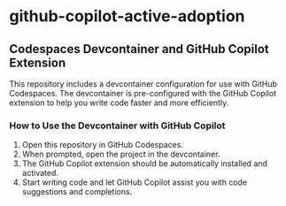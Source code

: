 # github-copilot-active-adoption

## Codespaces Devcontainer and GitHub Copilot Extension

This repository includes a devcontainer configuration for use with GitHub Codespaces. The devcontainer is pre-configured with the GitHub Copilot extension to help you write code faster and more efficiently.

### How to Use the Devcontainer with GitHub Copilot

1. Open this repository in GitHub Codespaces.
2. When prompted, open the project in the devcontainer.
3. The GitHub Copilot extension should be automatically installed and activated.
4. Start writing code and let GitHub Copilot assist you with code suggestions and completions.

